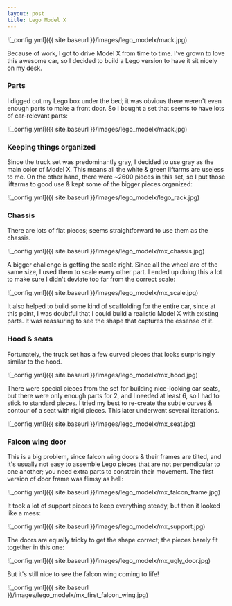 ```yaml
---
layout: post
title: Lego Model X
---
```


![_config.yml]({{ site.baseurl }}/images/lego_modelx/mack.jpg)

Because of work, I got to drive Model X from time to time. I've grown to love this awesome car, so I decided to build a Lego version to have it sit nicely on my desk.

### Parts

I digged out my Lego box under the bed; it was obvious there weren't even enough parts to make a front door. So I bought a set that seems to have lots of car-relevant parts:

![_config.yml]({{ site.baseurl }}/images/lego_modelx/mack.jpg)

### Keeping things organized

Since the truck set was predominantly gray, I decided to use gray as the main color of Model X. This means all the white & green liftarms are useless to me. On the other hand, there were ~2600 pieces in this set, so I put those liftarms to good use & kept some of the bigger pieces organized:

![_config.yml]({{ site.baseurl }}/images/lego_modelx/lego_rack.jpg)

### Chassis

There are lots of flat pieces; seems straightforward to use them as the chassis.

![_config.yml]({{ site.baseurl }}/images/lego_modelx/mx_chassis.jpg)

A bigger challenge is getting the scale right. Since all the wheel are of the same size, I used them to scale every other part. I ended up doing this a lot to make sure I didn't deviate too far from the correct scale:

![_config.yml]({{ site.baseurl }}/images/lego_modelx/mx_scale.jpg)

It also helped to build some kind of scaffolding for the entire car, since at this point, I was doubtful that I could build a realistic Model X with existing parts. It was reassuring to see the shape that captures the essense of it.

### Hood & seats

Fortunately, the truck set has a few curved pieces that looks surprisingly similar to the hood.

![_config.yml]({{ site.baseurl }}/images/lego_modelx/mx_hood.jpg)

There were special pieces from the set for building nice-looking car seats, but there were only enough parts for 2, and I needed at least 6, so I had to stick to standard pieces. I tried my best to re-create the subtle curves & contour of a seat with rigid pieces. This later underwent several iterations.

![_config.yml]({{ site.baseurl }}/images/lego_modelx/mx_seat.jpg)

### Falcon wing door

This is a big problem, since falcon wing doors & their frames are tilted, and it's usually not easy to assemble Lego pieces that are not perpendicular to one another; you need extra parts to constrain their movement. The first version of door frame was flimsy as hell:

![_config.yml]({{ site.baseurl }}/images/lego_modelx/mx_falcon_frame.jpg)

It took a lot of support pieces to keep everything steady, but then it looked like a mess:

![_config.yml]({{ site.baseurl }}/images/lego_modelx/mx_support.jpg)

The doors are equally tricky to get the shape correct; the pieces barely fit together in this one:

![_config.yml]({{ site.baseurl }}/images/lego_modelx/mx_ugly_door.jpg)

But it's still nice to see the falcon wing coming to life!

![_config.yml]({{ site.baseurl }}/images/lego_modelx/mx_first_falcon_wing.jpg)

